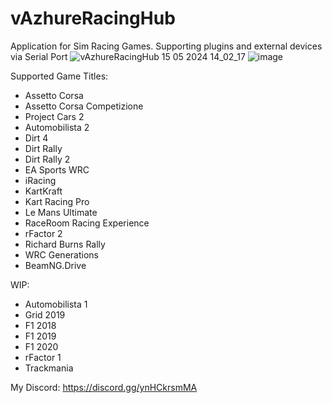 # vAzhureRacingHub
Application for Sim Racing Games. Supporting plugins and external devices via Serial Port
![vAzhureRacingHub 15 05 2024 14_02_17](https://github.com/vazhure/vAzhureRacingHub/assets/124382776/76474595-892b-46b1-8aae-b5902922ee65)
![image](https://github.com/vazhure/vAzhureRacingHub/assets/124382776/854e9e48-29b4-4987-8002-dd5b09e4b3de)

Supported Game Titles:
* Assetto Corsa
* Assetto Corsa Competizione
* Project Cars 2
* Automobilista 2
* Dirt 4
* Dirt Rally
* Dirt Rally 2
* EA Sports WRC
* iRacing
* KartKraft
* Kart Racing Pro
* Le Mans Ultimate
* RaceRoom Racing Experience
* rFactor 2
* Richard Burns Rally
* WRC Generations
* BeamNG.Drive

WIP:
* Automobilista 1
* Grid 2019
* F1 2018
* F1 2019
* F1 2020
* rFactor 1
* Trackmania

My Discord: https://discord.gg/ynHCkrsmMA
